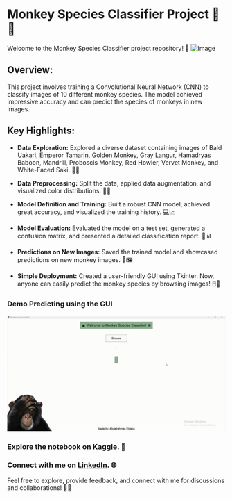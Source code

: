 # Monkey Species Classifier Project 🐒🤖
Welcome to the Monkey Species Classifier project repository! 🚀
![Image](https://www.animalspot.net/wp-content/uploads/2019/09/Monkey-Picture-1024x682.jpg)

## Overview:
This project involves training a Convolutional Neural Network (CNN) to classify images of 10 different monkey species. The model achieved impressive accuracy and can predict the species of monkeys in new images.

## Key Highlights:
- **Data Exploration:** Explored a diverse dataset containing images of Bald Uakari, Emperor Tamarin, Golden Monkey, Gray Langur, Hamadryas Baboon, Mandrill, Proboscis Monkey, Red Howler, Vervet Monkey, and White-Faced Saki. 🐒🌈

- **Data Preprocessing:** Split the data, applied data augmentation, and visualized color distributions. 🔄🎨

- **Model Definition and Training:** Built a robust CNN model, achieved great accuracy, and visualized the training history. 💻📈

- **Model Evaluation:** Evaluated the model on a test set, generated a confusion matrix, and presented a detailed classification report. 🧐📊

- **Predictions on New Images:** Saved the trained model and showcased predictions on new monkey images. 🔮🖼️

- **Simple Deployment:** Created a user-friendly GUI using Tkinter. Now, anyone can easily predict the monkey species by browsing images! 🖱️🐒
### Demo Predicting using the GUI
![gif](monkey_gui.gif)

### Explore the notebook on [Kaggle](https://www.kaggle.com/code/abdelrahmanahmed110/ten-monkey-species-classification). 🚀
### Connect with me on [LinkedIn](https://www.linkedin.com/in/abdelrahman-eldaba-739805192/). 🌐

Feel free to explore, provide feedback, and connect with me for discussions and collaborations! 🤝🚀
